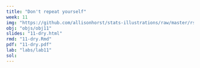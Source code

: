 ```yaml
---
title: "Don't repeat yourself"
week: 11
img: "https://github.com/allisonhorst/stats-illustrations/raw/master/rstats-artwork/purrr_cat.png"
obj: "objs/obj11"
slides: "11-dry.html"
rmd: "11-dry.Rmd"
pdf: "11-dry.pdf"
lab: "labs/lab11"
sol:
---
```

